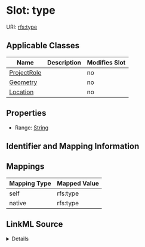 

# Slot: type



URI: [rfs:type](https://framework.regen.network/schema/type)



<!-- no inheritance hierarchy -->





## Applicable Classes

| Name | Description | Modifies Slot |
| --- | --- | --- |
| [ProjectRole](ProjectRole.md) |  |  no  |
| [Geometry](Geometry.md) |  |  no  |
| [Location](Location.md) |  |  no  |







## Properties

* Range: [String](String.md)





## Identifier and Mapping Information








## Mappings

| Mapping Type | Mapped Value |
| ---  | ---  |
| self | rfs:type |
| native | rfs:type |




## LinkML Source

<details>
```yaml
name: type
alias: type
domain_of:
- ProjectRole
- Location
- Geometry
range: string

```
</details>